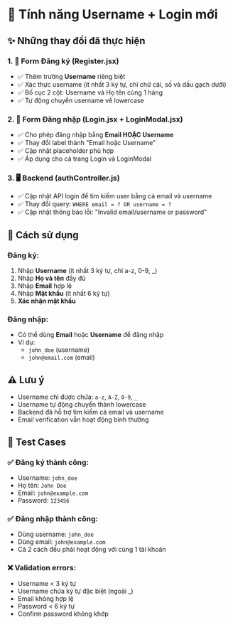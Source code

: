# 🎯 Tính năng Username + Login mới

## ✨ Những thay đổi đã thực hiện

### 1. 📝 **Form Đăng ký (Register.jsx)**
- ✅ Thêm trường **Username** riêng biệt 
- ✅ Xác thực username (ít nhất 3 ký tự, chỉ chữ cái, số và dấu gạch dưới)
- ✅ Bố cục 2 cột: Username và Họ tên cùng 1 hàng
- ✅ Tự động chuyển username về lowercase

### 2. 🔐 **Form Đăng nhập (Login.jsx + LoginModal.jsx)**
- ✅ Cho phép đăng nhập bằng **Email HOẶC Username**
- ✅ Thay đổi label thành "Email hoặc Username"
- ✅ Cập nhật placeholder phù hợp
- ✅ Áp dụng cho cả trang Login và LoginModal

### 3. 🖥️ **Backend (authController.js)**
- ✅ Cập nhật API login để tìm kiếm user bằng cả email và username
- ✅ Thay đổi query: `WHERE email = ? OR username = ?`
- ✅ Cập nhật thông báo lỗi: "Invalid email/username or password"

## 🚀 Cách sử dụng

### Đăng ký:
1. Nhập **Username** (ít nhất 3 ký tự, chỉ a-z, 0-9, _)
2. Nhập **Họ và tên** đầy đủ
3. Nhập **Email** hợp lệ
4. Nhập **Mật khẩu** (ít nhất 6 ký tự)
5. **Xác nhận mật khẩu**

### Đăng nhập:
- Có thể dùng **Email** hoặc **Username** để đăng nhập
- Ví dụ:
  - `john_doe` (username)
  - `john@email.com` (email)

## ⚠️ Lưu ý

- Username chỉ được chứa: `a-z`, `A-Z`, `0-9`, `_`
- Username tự động chuyển thành lowercase
- Backend đã hỗ trợ tìm kiếm cả email và username
- Email verification vẫn hoạt động bình thường

## 🧪 Test Cases

### ✅ Đăng ký thành công:
- Username: `john_doe`
- Họ tên: `John Doe`
- Email: `john@example.com`
- Password: `123456`

### ✅ Đăng nhập thành công:
- Dùng username: `john_doe`
- Dùng email: `john@example.com`
- Cả 2 cách đều phải hoạt động với cùng 1 tài khoản

### ❌ Validation errors:
- Username < 3 ký tự
- Username chứa ký tự đặc biệt (ngoài _)
- Email không hợp lệ
- Password < 6 ký tự
- Confirm password không khớp
